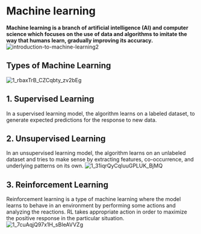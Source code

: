 # Machine learning
**Machine learning is a branch of artificial intelligence (AI) and computer science which focuses on the use of data and algorithms to imitate the way that humans learn, gradually improving its accuracy.**
![introduction-to-machine-learning2](https://github.com/ThisIs-Developer/Python/assets/109382325/25b5a706-a917-4138-8028-30ef9b120324)
## Types of Machine Learning
![1_rbaxTrB_CZCqbty_zv2bEg](https://github.com/ThisIs-Developer/Python/assets/109382325/4a0f9558-0cc8-40b2-8201-8e01297372e6)
## 1. Supervised Learning
In a supervised learning model, the algorithm learns on a labeled dataset, to generate expected predictions for the response to new data.
## 2. Unsupervised Learning
In an unsupervised learning model, the algorithm learns on an unlabeled dataset and tries to make sense by extracting features, co-occurrence, and underlying patterns on its own.
![1_31iqrQyCqIuuGPLUK_BjMQ](https://github.com/ThisIs-Developer/Python/assets/109382325/4e36f6aa-90c3-44b9-bc84-bd738cc2237d)
## 3. Reinforcement Learning
Reinforcement learning is a type of machine learning where the model learns to behave in an environment by performing some actions and analyzing the reactions. RL takes appropriate action in order to maximize the positive response in the particular situation.
![1_7cuAqjQ97x1H_sBIeAVVZg](https://github.com/ThisIs-Developer/Python/assets/109382325/2f07d2a5-7edd-4460-8d89-db51e6036cbe)


